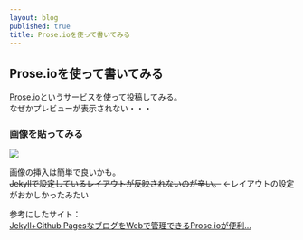 ```yaml
---
layout: blog
published: true
title: Prose.ioを使って書いてみる
---
```

## Prose.ioを使って書いてみる

[Prose.io](https://prose.io/)というサービスを使って投稿してみる。  
なぜかプレビューが表示されない・・・  

### 画像を貼ってみる   

![]({{site.baseurl}}/media/DSC_1242%E3%81%AE%E3%82%B3%E3%83%92%E3%82%9A%E3%83%BC.jpg)    

画像の挿入は簡単で良いかも。  
~~Jekyllで設定しているレイアウトが反映されないのが辛い。~~ ←レイアウトの設定がおかしかったみたい  

参考にしたサイト：  
[Jekyll+Github PagesなブログをWebで管理できるProse.ioが便利…](http://atskimura.hatenablog.com/entry/2014/02/11/170600)
